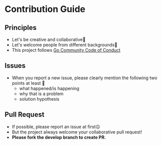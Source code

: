 # Contribution Guide

## Principles
- Let's be creative and collaborative👶
- Let's welcome people from different backgrounds👶
- This project follows [Go Community Code of Conduct](https://go.dev/conduct)

## Issues
- When you report a new issue, please clearly mention the following two points at least 🎉
  - what happened/is happening
  - why that is a problem
  - solution hypothesis

## Pull Request
- If possible, please report an issue at first😉
- But the project always welcome your collaborative pull request!
- **Please fork the develop branch to create PR.**
